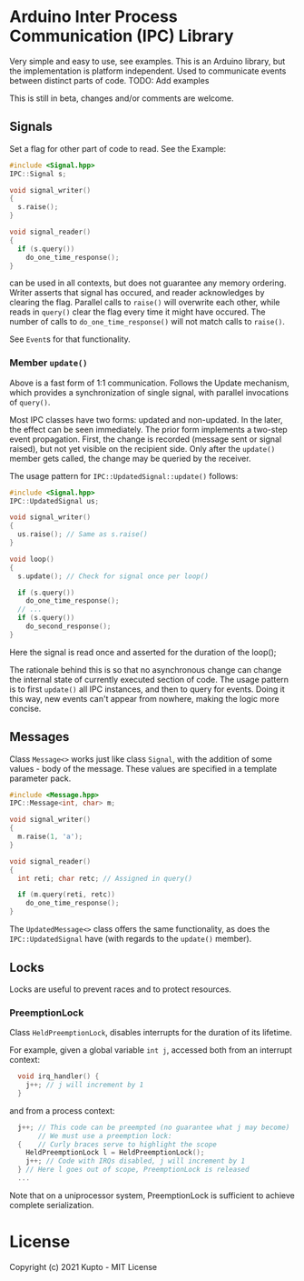 # Arduino Inter Process Communication (IPC) Library
Very simple and easy to use, see examples. This is an Arduino
library, but the implementation is platform independent. Used
to communicate events between distinct parts of code.
TODO: Add examples

This is still in beta, changes and/or comments are welcome.

## Signals
Set a flag for other part of code to read. See the Example:

```C++
#include <Signal.hpp>
IPC::Signal s;

void signal_writer()
{
  s.raise();
}

void signal_reader()
{
  if (s.query())
    do_one_time_response();
}
```

can be used in all contexts, but does not guarantee any memory
ordering.  Writer asserts that signal has occured,  and reader
acknowledges by clearing the flag. Parallel calls to `raise()`
will overwrite each other, while reads in `query()` clear the
flag every time it might have occured. The number of calls to
`do_one_time_response()` will not match calls to `raise()`.

See `Event`s for that functionality.

### Member `update()`
Above is a fast form of 1:1 communication. Follows the Update
mechanism, which provides a synchronization of single signal,
with parallel invocations of `query()`.

Most IPC classes have two forms: updated and non-updated.  In
the later, the effect can be seen immediately. The prior form
implements a two-step event propagation. First, the change is
recorded (message sent or signal raised), but not yet visible
on the recipient side.  Only after the `update()` member gets
called, the change may be queried by the receiver.

The usage pattern for `IPC::UpdatedSignal::update()` follows:

```C++
#include <Signal.hpp>
IPC::UpdatedSignal us;

void signal_writer()
{
  us.raise(); // Same as s.raise()
}

void loop()
{
  s.update(); // Check for signal once per loop()

  if (s.query())
    do_one_time_response();
  // ...
  if (s.query())
    do_second_response();
}
```

Here the signal is read once and asserted for the duration of
the loop();


The rationale behind this is so that no asynchronous change
can change the internal state of currently executed section
of code.   The usage pattern is to first `update()` all IPC
instances, and then to query for events. Doing it this way,
new events can't appear from nowhere, making the logic more
concise.

## Messages
Class `Message<>` works just like class `Signal`,  with the
addition of some values - body of the message. These values
are specified in a template parameter pack.

```C++
#include <Message.hpp>
IPC::Message<int, char> m;

void signal_writer()
{
  m.raise(1, 'a');
}

void signal_reader()
{
  int reti; char retc; // Assigned in query()

  if (m.query(reti, retc))
    do_one_time_response();
}
```

The `UpdatedMessage<>` class offers the same functionality,
as does the `IPC::UpdatedSignal` have  (with regards to the
`update()` member).

## Locks
Locks are useful to prevent races and to protect resources.

### PreemptionLock
Class `HeldPreemptionLock`, disables interrupts for the duration
of its lifetime.

For example, given a global variable `int j`, accessed both from
an interrupt context:

```C++
  void irq_handler() {
    j++; // j will increment by 1
  }
```

and from a process context:

```C++
  j++; // This code can be preempted (no guarantee what j may become)
       // We must use a preemption lock:
  {    // Curly braces serve to highlight the scope
    HeldPreemptionLock l = HeldPreemptionLock();
    j++; // Code with IRQs disabled, j will increment by 1
  } // Here l goes out of scope, PreemptionLock is released
  ...
```
Note that on a uniprocessor system, PreemptionLock is sufficient
to achieve complete serialization.

# License
Copyright (c) 2021 Kupto - MIT License
